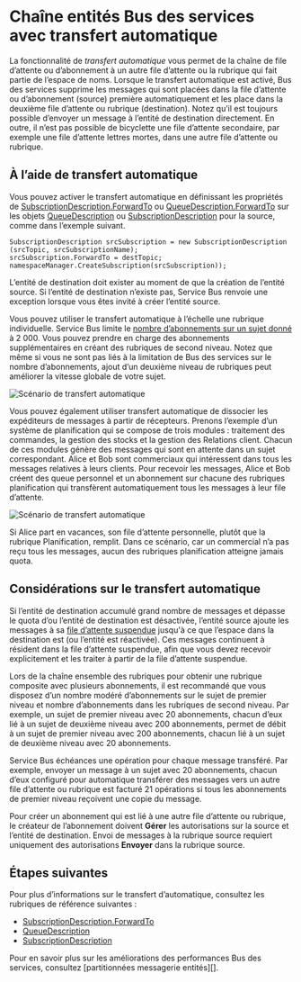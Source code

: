 <properties 
    pageTitle="Transfert automatique Bus des services de messagerie entités | Microsoft Azure"
    description="Comment faire pour un abonnement à un autre file d’attente ou rubrique ou file d’attente de la chaîne."
    services="service-bus"
    documentationCenter="na"
    authors="sethmanheim"
    manager="timlt"
    editor="" /> 
<tags 
    ms.service="service-bus"
    ms.devlang="na"
    ms.topic="article"
    ms.tgt_pltfrm="na"
    ms.workload="na"
    ms.date="09/29/2016"
    ms.author="sethm" />

# <a name="chaining-service-bus-entities-with-auto-forwarding"></a>Chaîne entités Bus des services avec transfert automatique

La fonctionnalité de *transfert automatique* vous permet de la chaîne de file d’attente ou d’abonnement à un autre file d’attente ou la rubrique qui fait partie de l’espace de noms. Lorsque le transfert automatique est activé, Bus des services supprime les messages qui sont placées dans la file d’attente ou d’abonnement (source) première automatiquement et les place dans la deuxième file d’attente ou rubrique (destination). Notez qu’il est toujours possible d’envoyer un message à l’entité de destination directement. En outre, il n’est pas possible de bicyclette une file d’attente secondaire, par exemple une file d’attente lettres mortes, dans une autre file d’attente ou rubrique.

## <a name="using-auto-forwarding"></a>À l’aide de transfert automatique

Vous pouvez activer le transfert automatique en définissant les propriétés de [SubscriptionDescription.ForwardTo][] ou [QueueDescription.ForwardTo][] sur les objets [QueueDescription][] ou [SubscriptionDescription][] pour la source, comme dans l’exemple suivant.

```
SubscriptionDescription srcSubscription = new SubscriptionDescription (srcTopic, srcSubscriptionName);
srcSubscription.ForwardTo = destTopic;
namespaceManager.CreateSubscription(srcSubscription));
```

L’entité de destination doit exister au moment de que la création de l’entité source. Si l’entité de destination n’existe pas, Service Bus renvoie une exception lorsque vous êtes invité à créer l’entité source.

Vous pouvez utiliser le transfert automatique à l’échelle une rubrique individuelle. Service Bus limite le [nombre d’abonnements sur un sujet donné](service-bus-quotas.md) à 2 000. Vous pouvez prendre en charge des abonnements supplémentaires en créant des rubriques de second niveau. Notez que même si vous ne sont pas liés à la limitation de Bus des services sur le nombre d’abonnements, ajout d’un deuxième niveau de rubriques peut améliorer la vitesse globale de votre sujet.

![Scénario de transfert automatique][0]

Vous pouvez également utiliser transfert automatique de dissocier les expéditeurs de messages à partir de récepteurs. Prenons l’exemple d’un système de planification qui se compose de trois modules : traitement des commandes, la gestion des stocks et la gestion des Relations client. Chacun de ces modules génère des messages qui sont en attente dans un sujet correspondant. Alice et Bob sont commerciaux qui intéressent dans tous les messages relatives à leurs clients. Pour recevoir les messages, Alice et Bob créent des queue personnel et un abonnement sur chacune des rubriques planification qui transfèrent automatiquement tous les messages à leur file d’attente.

![Scénario de transfert automatique][1]

Si Alice part en vacances, son file d’attente personnelle, plutôt que la rubrique Planification, remplit. Dans ce scénario, car un commercial n’a pas reçu tous les messages, aucun des rubriques planification atteigne jamais quota.

## <a name="auto-forwarding-considerations"></a>Considérations sur le transfert automatique

Si l’entité de destination accumulé grand nombre de messages et dépasse le quota d’ou l’entité de destination est désactivée, l’entité source ajoute les messages à sa [file d’attente suspendue](service-bus-dead-letter-queues.md) jusqu'à ce que l’espace dans la destination est (ou l’entité est réactivée). Ces messages continuent à résident dans la file d’attente suspendue, afin que vous devez recevoir explicitement et les traiter à partir de la file d’attente suspendue.

Lors de la chaîne ensemble des rubriques pour obtenir une rubrique composite avec plusieurs abonnements, il est recommandé que vous disposez d’un nombre modéré d’abonnements sur le sujet de premier niveau et nombre d’abonnements dans les rubriques de second niveau. Par exemple, un sujet de premier niveau avec 20 abonnements, chacun d’eux lié à un sujet de deuxième niveau avec 200 abonnements, permet de débit à un sujet de premier niveau avec 200 abonnements, chacun lié à un sujet de deuxième niveau avec 20 abonnements.

Service Bus échéances une opération pour chaque message transféré. Par exemple, envoyer un message à un sujet avec 20 abonnements, chacun d’eux configuré pour automatique transférer des messages vers un autre file d’attente ou rubrique est facturé 21 opérations si tous les abonnements de premier niveau reçoivent une copie du message.

Pour créer un abonnement qui est lié à une autre file d’attente ou rubrique, le créateur de l’abonnement doivent **Gérer** les autorisations sur la source et l’entité de destination. Envoi de messages à la rubrique source requiert uniquement des autorisations **Envoyer** dans la rubrique source.

## <a name="next-steps"></a>Étapes suivantes

Pour plus d’informations sur le transfert d’automatique, consultez les rubriques de référence suivantes :

- [SubscriptionDescription.ForwardTo][]
- [QueueDescription][]
- [SubscriptionDescription][]

Pour en savoir plus sur les améliorations des performances Bus des services, consultez [partitionnées messagerie entités][].

  [QueueDescription.ForwardTo]: https://msdn.microsoft.com/library/azure/microsoft.servicebus.messaging.queuedescription.forwardto.aspx
  [SubscriptionDescription.ForwardTo]: https://msdn.microsoft.com/library/azure/microsoft.servicebus.messaging.subscriptiondescription.forwardto.aspx
  [QueueDescription]: https://msdn.microsoft.com/library/azure/microsoft.servicebus.messaging.queuedescription.aspx
  [SubscriptionDescription]: https://msdn.microsoft.com/library/azure/microsoft.servicebus.messaging.subscriptiondescription.aspx
  [0]: ./media/service-bus-auto-forwarding/IC628631.gif
  [1]: ./media/service-bus-auto-forwarding/IC628632.gif
  [Entités messageries partitionnées]: service-bus-partitioning.md